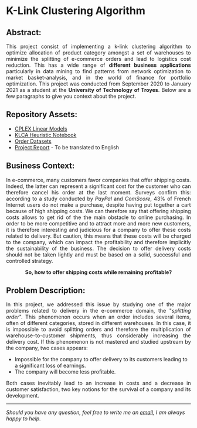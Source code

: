 # K-Link Clustering Algorithm

## Abstract:
<p align="justify"> This project consist of implementing a k-link clustering algorithm to optimize allocation of product category amongst a set of warehouses to minimize the splitting of e-commerce orders and lead to logistics cost reduction. This has a wide range of <b>different business applications</b> particularly in data mining to find patterns from network optimization to market basket-analysis, and in the world of finance for portfolio optimization. This project was conducted from September 2020 to January 2021 as a student at the <b>University of Technology of Troyes</b>. Below are a few paragraphs to give you context about the project.</p>

## Repository Assets:

- [CPLEX Linear Models](linear_models_cplex)
- [KLCA Heuristic Notebook](klca_heuristic_python)
- [Order Datasets](data)
- [Project Report](k-link_report.pdf) - To be translated to English

## Business Context:
<p align="justify"> In e-commerce, many customers favor companies that offer shipping costs. Indeed, the latter can represent a significant cost for the customer who can therefore cancel his order at the last moment. Surveys confirm this: according to a study conducted by <i>PayPal</i> and <i>ComScore</i>, 43% of French Internet users do not make a purchase, despite having put together a cart because of high shipping costs. We can therefore say that offering shipping costs allows to get rid of the the main obstacle to online purchasing. In order to be more competitive and to attract more and more new customers, it is therefore interesting and judicious for a company to offer these costs related to delivery. But caution, this means that these costs will be charged to the company, which can impact the profitability and therefore implicitly the sustainability of the business. The decision to offer delivery costs should not be taken lightly and must be based on a solid, successful and controlled strategy.</p>

<p align="center"><b>So, how to offer shipping costs while remaining profitable?</b></p>

## Problem Description:
<p align="justify"> In this project, we addressed this issue by studying one of the major problems related to delivery in the e-commerce domain,  the "<i>splitting order</i>". This phenomenon occurs when an order includes several items, often of different categories, stored in different warehouses. In this case, it is impossible to avoid splitting orders and therefore the multiplication of warehouse-to-customer shipments, thus considerably increasing the delivery cost. If this phenomenon is not mastered and studied upstream by the company, two cases appears:</p>

- Impossible for the company to offer delivery to its customers leading to a significant loss of earnings.
- The company will become less profitable.

<p align="justify"> Both cases inevitably lead to an increase in costs and a decrease in customer satisfaction, two key notions for the survival of a company and its development.</p>

***

<i>Should you have any question, feel free to write me an [email](mailto:mlepicier.msc2022@ivey.ca), I am always happy to help.</i>






